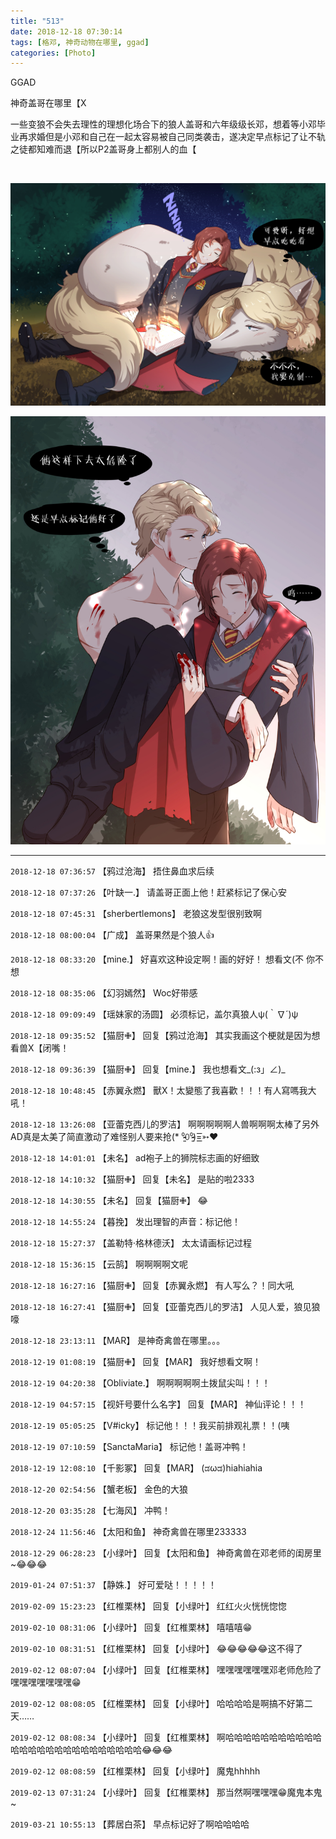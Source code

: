 ```yaml
---
title: "513"
date: 2018-12-18 07:30:14
tags: [格邓, 神奇动物在哪里, ggad]
categories: [Photo]
---
```


<p>GGAD</p> 
<p>神奇盖哥在哪里【X</p> 
<p>一些变狼不会失去理性的理想化场合下的狼人盖哥和六年级级长邓，想着等小邓毕业再求婚但是小邓和自己在一起太容易被自己同类袭击，遂决定早点标记了让不轨之徒都知难而退【所以P2盖哥身上都别人的血【<br /></p> 
<p><br /></p>

![](https://raw.githubusercontent.com/alicewish/meowchain247/master/img_cVZNdzJtQk9JV2VBamRrQzBQMHpFZUpJUDJMVEM1Uzc3Qjd3VVloT01vb2dBNC8zYjdHcVd3PT0.jpg)

![](https://raw.githubusercontent.com/alicewish/meowchain247/master/img_cVZNdzJtQk9JV2VBamRrQzBQMHpFVGd6TGZNenU1djk2NGI0Z2V3VUFRR2pYMy8xR0hEaERnPT0.jpg)

---

`2018-12-18 07:36:57` 【鸦过沧海】 捂住鼻血求后续

`2018-12-18 07:37:26` 【叶缺一.】 请盖哥正面上他！赶紧标记了保心安

`2018-12-18 07:45:31` 【sherbertlemons】 老狼这发型很别致啊

`2018-12-18 08:00:04` 【广成】 盖哥果然是个狼人👍

`2018-12-18 08:33:20` 【mine.】 好喜欢这种设定啊！画的好好！ 想看文(不 你不想

`2018-12-18 08:35:06` 【幻羽嫣然】 Woc好带感

`2018-12-18 09:09:49` 【瑶妹家的汤圆】 必须标记，盖尔真狼人ψ(｀∇´)ψ

`2018-12-18 09:35:52` 【猫厨✙】 回复【鸦过沧海】 其实我画这个梗就是因为想看兽X【闭嘴！

`2018-12-18 09:36:39` 【猫厨✙】 回复【mine.】 我也想看文\_(:з」∠)\_

`2018-12-18 10:48:45` 【赤翼永燃】 獸X！太變態了我喜歡！！！有人寫嗎我大吼！

`2018-12-18 13:26:08` 【亚蕾克西儿的罗洁】 啊啊啊啊啊人兽啊啊啊太棒了另外AD真是太美了简直激动了难怪别人要来抢(* ⁰̷̴͈꒨⁰̷̴͈)=͟͟͞͞➳❤

`2018-12-18 14:01:01` 【未名】 ad袍子上的狮院标志画的好细致

`2018-12-18 14:10:32` 【猫厨✙】 回复【未名】 是贴的啦2333

`2018-12-18 14:30:55` 【未名】 回复【猫厨✙】 😂

`2018-12-18 14:55:24` 【暮挽】 发出理智的声音：标记他！

`2018-12-18 15:27:37` 【盖勒特·格林德沃】 太太请画标记过程

`2018-12-18 15:36:15` 【云鹄】 啊啊啊啊文呢

`2018-12-18 16:27:16` 【猫厨✙】 回复【赤翼永燃】 有人写么？！同大吼

`2018-12-18 16:27:41` 【猫厨✙】 回复【亚蕾克西儿的罗洁】 人见人爱，狼见狼嚎

`2018-12-18 23:13:11` 【MAR】 是神奇禽兽在哪里。。。

`2018-12-19 01:08:19` 【猫厨✙】 回复【MAR】 我好想看文啊！

`2018-12-19 04:20:38` 【Obliviate.】 啊啊啊啊啊土拨鼠尖叫！！！

`2018-12-19 04:57:15` 【视奸号要什么名字】 回复【MAR】 神仙评论！！！

`2018-12-19 05:05:25` 【V#icky】 标记他！！！我买前排观礼票！！(咦

`2018-12-19 07:10:59` 【SanctaMaria】 标记他！盖哥冲鸭！

`2018-12-19 12:08:10` 【千影冢】 回复【MAR】 (ಡωಡ)hiahiahia

`2018-12-20 02:54:56` 【蟹老板】 金色的大狼

`2018-12-20 03:35:28` 【七海风】 冲鸭！

`2018-12-24 11:56:46` 【太阳和鱼】 神奇禽兽在哪里233333

`2018-12-29 06:28:23` 【小绿叶】 回复【太阳和鱼】 神奇禽兽在邓老师的闺房里~😂😂😂

`2019-01-24 07:51:37` 【静姝.】 好可爱哒！！！！！

`2019-02-09 15:23:23` 【红椎栗林】 回复【小绿叶】 红红火火恍恍惚惚

`2019-02-10 08:31:06` 【小绿叶】 回复【红椎栗林】 嘻嘻嘻😁

`2019-02-10 08:31:51` 【红椎栗林】 回复【小绿叶】 😂😂😂😂😂这不得了

`2019-02-12 08:07:04` 【小绿叶】 回复【红椎栗林】 嘿嘿嘿嘿嘿嘿邓老师危险了嘿嘿嘿嘿嘿嘿嘿😁

`2019-02-12 08:08:05` 【红椎栗林】 回复【小绿叶】 哈哈哈哈是啊搞不好第二天……

`2019-02-12 08:08:34` 【小绿叶】 回复【红椎栗林】 啊哈哈哈哈哈哈哈哈哈哈哈哈哈哈哈哈哈哈哈哈哈哈哈哈哈哈😂😂😂

`2019-02-12 08:08:59` 【红椎栗林】 回复【小绿叶】 魔鬼hhhhh

`2019-02-13 07:31:24` 【小绿叶】 回复【红椎栗林】 那当然啊嘿嘿嘿😁魔鬼本鬼~

`2019-03-21 10:55:13` 【葬居白茶】 早点标记好了啊哈哈哈哈
